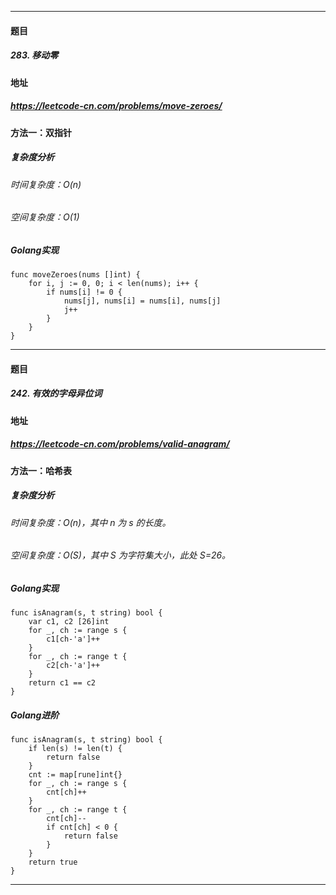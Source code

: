 ***
#### 题目
##### 283. 移动零
#### 地址
##### https://leetcode-cn.com/problems/move-zeroes/
#### 方法一：双指针
##### 复杂度分析
###### 时间复杂度：O(n)
###### 空间复杂度：O(1)
##### Golang实现
    func moveZeroes(nums []int) {
    	for i, j := 0, 0; i < len(nums); i++ {
    		if nums[i] != 0 {
    			nums[j], nums[i] = nums[i], nums[j]
    			j++
    		}
    	}
    }
***
#### 题目
##### 242. 有效的字母异位词
#### 地址
##### https://leetcode-cn.com/problems/valid-anagram/
#### 方法一：哈希表
##### 复杂度分析
###### 时间复杂度：O(n)，其中 n 为 s 的长度。
###### 空间复杂度：O(S)，其中 S 为字符集大小，此处 S=26。
##### Golang实现
    func isAnagram(s, t string) bool {
        var c1, c2 [26]int
        for _, ch := range s {
            c1[ch-'a']++
        }
        for _, ch := range t {
            c2[ch-'a']++
        }
        return c1 == c2
    }
##### Golang进阶
    func isAnagram(s, t string) bool {
        if len(s) != len(t) {
            return false
        }
        cnt := map[rune]int{}
        for _, ch := range s {
            cnt[ch]++
        }
        for _, ch := range t {
            cnt[ch]--
            if cnt[ch] < 0 {
                return false
            }
        }
        return true
    }
***